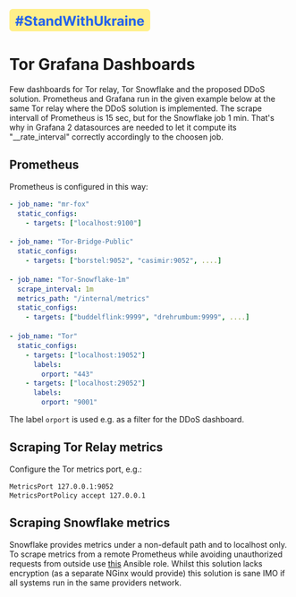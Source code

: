 [![StandWithUkraine](https://raw.githubusercontent.com/vshymanskyy/StandWithUkraine/main/badges/StandWithUkraine.svg)](https://github.com/vshymanskyy/StandWithUkraine/blob/main/docs/README.md)

# Tor Grafana Dashboards

Few dashboards for Tor relay, Tor Snowflake and the proposed DDoS solution.
Prometheus and Grafana run in the given example below at the same Tor relay where the DDoS solution is implemented.
The scrape intervall of Prometheus is 15 sec, but for the Snowflake job 1 min.
That's why in Grafana 2 datasources are needed to let it compute its "\_\_rate_interval" correctly accordingly to the choosen job.

## Prometheus

Prometheus is configured in this way:

```yaml
- job_name: "mr-fox"
  static_configs:
    - targets: ["localhost:9100"]

- job_name: "Tor-Bridge-Public"
  static_configs:
    - targets: ["borstel:9052", "casimir:9052", ....]

- job_name: "Tor-Snowflake-1m"
  scrape_interval: 1m
  metrics_path: "/internal/metrics"
  static_configs:
    - targets: ["buddelflink:9999", "drehrumbum:9999", ....]

- job_name: "Tor"
  static_configs:
    - targets: ["localhost:19052"]
      labels:
        orport: "443"
    - targets: ["localhost:29052"]
      labels:
        orport: "9001"
```

The label `orport` is used e.g. as a filter for the DDoS dashboard.

## Scraping Tor Relay metrics

Configure the Tor metrics port, e.g.:

```config
MetricsPort 127.0.0.1:9052
MetricsPortPolicy accept 127.0.0.1
```

## Scraping Snowflake metrics

Snowflake provides metrics under a non-default path and to localhost only.
To scrape metrics from a remote Prometheus while avoiding unauthorized requests from outside
use [this](https://github.com/toralf/tor-relays/blob/main/playbooks/roles/setup-snowflake/tasks/firewall.yaml#L10) Ansible role.
Whilst this solution lacks encryption (as a separate NGinx would provide) this solution is sane IMO if all systems run in the same providers network.
